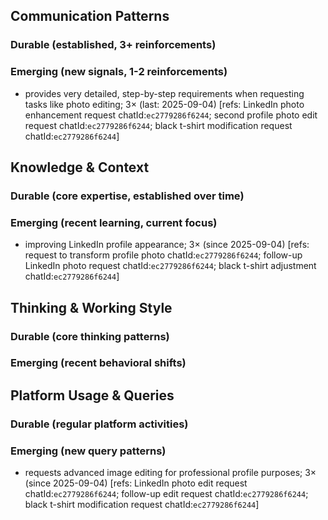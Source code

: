 ## Communication Patterns
### Durable (established, 3+ reinforcements)

### Emerging (new signals, 1-2 reinforcements)
- provides very detailed, step-by-step requirements when requesting tasks like photo editing; 3× (last: 2025-09-04) [refs: LinkedIn photo enhancement request chatId:`ec2779286f6244`; second profile photo edit request chatId:`ec2779286f6244`; black t-shirt modification request chatId:`ec2779286f6244`]

## Knowledge & Context
### Durable (core expertise, established over time)

### Emerging (recent learning, current focus)
- improving LinkedIn profile appearance; 3× (since 2025-09-04) [refs: request to transform profile photo chatId:`ec2779286f6244`; follow-up LinkedIn photo request chatId:`ec2779286f6244`; black t-shirt adjustment chatId:`ec2779286f6244`]

## Thinking & Working Style
### Durable (core thinking patterns)

### Emerging (recent behavioral shifts)

## Platform Usage & Queries
### Durable (regular platform activities)

### Emerging (new query patterns)
- requests advanced image editing for professional profile purposes; 3× (since 2025-09-04) [refs: LinkedIn photo edit request chatId:`ec2779286f6244`; follow-up edit request chatId:`ec2779286f6244`; black t-shirt modification request chatId:`ec2779286f6244`]
